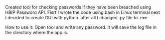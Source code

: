 Created tool for checking passwords if they have been breached
using HBIP Password API. Fisrt I wrote the code using bash
in Linux terminal next I decided to create GUI with python.
after all I changed .py file to .exe

How to use it:
Open tool and write any password. 
it will save the log file in the directory where the app is.
